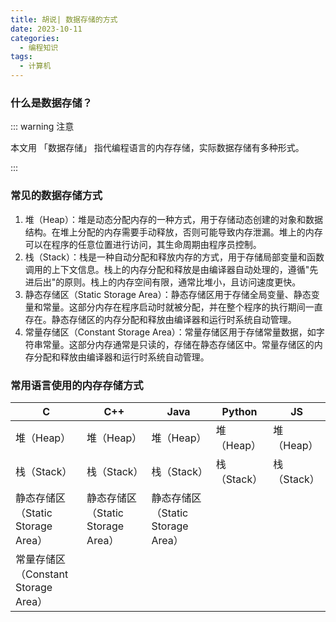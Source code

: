 ```yaml
---
title: 胡说| 数据存储的方式
date: 2023-10-11
categories:
  - 编程知识
tags:
  - 计算机
---
```




### 什么是数据存储？

::: warning 注意

本文用 「数据存储」 指代编程语言的内存存储，实际数据存储有多种形式。

::: 



### 常见的数据存储方式

1. 堆（Heap）：堆是动态分配内存的一种方式，用于存储动态创建的对象和数据结构。在堆上分配的内存需要手动释放，否则可能导致内存泄漏。堆上的内存可以在程序的任意位置进行访问，其生命周期由程序员控制。
2. 栈（Stack）：栈是一种自动分配和释放内存的方式，用于存储局部变量和函数调用的上下文信息。栈上的内存分配和释放是由编译器自动处理的，遵循"先进后出"的原则。栈上的内存空间有限，通常比堆小，且访问速度更快。
3. 静态存储区（Static Storage Area）：静态存储区用于存储全局变量、静态变量和常量。这部分内存在程序启动时就被分配，并在整个程序的执行期间一直存在。静态存储区的内存分配和释放由编译器和运行时系统自动管理。
4. 常量存储区（Constant Storage Area）：常量存储区用于存储常量数据，如字符串常量。这部分内存通常是只读的，存储在静态存储区中。常量存储区的内存分配和释放由编译器和运行时系统自动管理。





### 常用语言使用的内存存储方式

| C                                   | C++                               | Java                              | Python      | JS          |
| ----------------------------------- | --------------------------------- | --------------------------------- | ----------- | ----------- |
| 堆（Heap）                          | 堆（Heap）                        | 堆（Heap）                        | 堆（Heap）  | 堆（Heap）  |
| 栈（Stack）                         | 栈（Stack）                       | 栈（Stack）                       | 栈（Stack） | 栈（Stack） |
| 静态存储区（Static Storage Area）   | 静态存储区（Static Storage Area） | 静态存储区（Static Storage Area） |             |             |
| 常量存储区（Constant Storage Area） |                                   |                                   |             |             |
